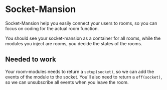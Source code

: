 # Socket-Mansion

Socket-Mansion help you easily connect your users to rooms, so you can focus on
coding for the actual room function.

You should see your socket-mansion as a container for all rooms, while the modules
you inject are rooms, you decide the states of the rooms.


## Needed to work
Your room-modules needs to return a `setup(socket)`, so we can add the events of
the module to the socket. You'll also need to return a `off(socket)`, so we can
unsubscribe all events when you leave the room.
